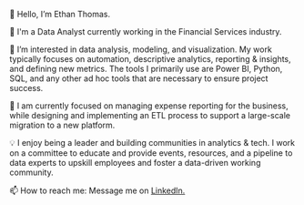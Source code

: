 
👋 Hello, I’m Ethan Thomas.

💼 I'm a Data Analyst currently working in the Financial Services industry.

👀 I’m interested in data analysis, modeling, and visualization. My work typically focuses on automation, descriptive analytics, reporting & insights, and defining new metrics. The tools I primarily use are Power BI, Python, SQL, and any other ad hoc tools that are necessary to ensure project success.

🌱 I am currently focused on managing expense reporting for the business, while designing and implementing an ETL process to support a large-scale migration to a new platform.

💡 I enjoy being a leader and building communities in analytics & tech. I work on a committee to educate and provide events, resources, and a pipeline to data experts to upskill employees and foster a data-driven working community.

📫 How to reach me: Message me on [LinkedIn.]([url](https://www.linkedin.com/in/ethan-thomas-422b05179/))
